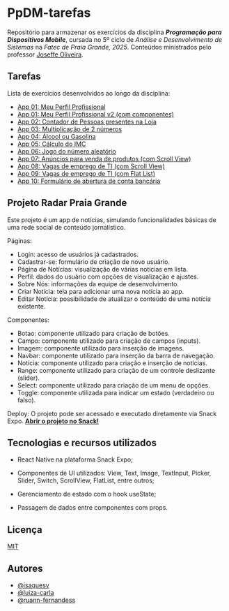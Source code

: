 
# PpDM-tarefas

Repositório para armazenar os exercícios da disciplina ***Programação para Dispositivos Mobile***, cursada no 5º ciclo de *Análise e Desenvolvimento de Sistemas* na *Fatec de Praia Grande, 2025*. Conteúdos ministrados pelo professor [Joseffe Oliveira](https://www.linkedin.com/in/joseffe/).

## Tarefas

Lista de exercícios desenvolvidos ao longo da disciplina:

 - [App 01: Meu Perfil Profissional](https://github.com/isaquesv/PpDM_Tarefas/tree/master/ex1-1-meu-perfil-profissional)
 - [App 01: Meu Perfil Profissional v2 (com componentes)](https://github.com/isaquesv/PpDM_Tarefas/tree/master/ex1-2-meu-perfil-profissional-2)
 - [App 02: Contador de Pessoas presentes na Loja](https://github.com/isaquesv/PpDM_Tarefas/tree/master/ex2-contador-pessoas)
 - [App 03: Multiplicação de 2 números](https://github.com/isaquesv/PpDM_Tarefas/tree/master/ex3-multiplicador-de-numeros)
 - [App 04: Álcool ou Gasolina](https://github.com/isaquesv/PpDM_Tarefas/tree/master/ex4-alcool-ou-gasolina)
 - [App 05: Cálculo do IMC](https://github.com/isaquesv/PpDM_Tarefas/tree/master/ex5-calculo-imc)
 - [App 06: Jogo do número aleatório](https://github.com/isaquesv/PpDM_Tarefas/tree/master/ex6-jogo-numero-aleatorio)
 - [App 07: Anúncios para venda de produtos (com Scroll View)](https://github.com/isaquesv/PpDM_Tarefas/tree/master/ex7-anuncios-vendas-produtos)
 - [App 08: Vagas de emprego de TI (com Scroll View)](https://github.com/isaquesv/PpDM_Tarefas/tree/master/ex8-vagas-empregos-ti-scroll-view)
 - [App 09: Vagas de emprego de TI (com Flat List)](https://github.com/isaquesv/PpDM_Tarefas/tree/master/ex9-vagas-empregos-ti-flat-list)
 - [App 10: Formulário de abertura de conta bancária](https://github.com/isaquesv/PpDM_Tarefas/tree/master/ex10-formulario-abertura-conta-bancaria)

## Projeto Radar Praia Grande

Este projeto é um app de notícias, simulando funcionalidades básicas de uma rede social de conteúdo jornalístico.

Páginas:
- Login: acesso de usuários já cadastrados.
- Cadastrar-se: formulário de criação de novo usuário.
- Página de Notícias: visualização de várias notícias em lista.
- Perfil: dados do usuário com opções de visualização e ajustes.
- Sobre Nós: informações da equipe de desenvolvimento.
- Criar Notícia: tela para adicionar uma nova notícia ao app.
- Editar Notícia: possibilidade de atualizar o conteúdo de uma notícia existente.

Componentes:
- Botao: componente utilizado para criação de botões.
- Campo: componente utilizado para criação de campos (inputs).
- Imagem: componente utilizado para inserção de imagens.
- Navbar: componente utilizado para inserção da barra de navegação.
- Noticia: componente utilizado para criação e inserção de notícias.
- Range: componente utilizado para criação de um controle deslizante (slider).
- Select: componente utilizado para criação de um menu de opções.
- Toggle: componente utilizada para indicar um estado (verdadeiro ou falso).

Deploy:
O projeto pode ser acessado e executado diretamente via Snack Expo.
[**Abrir o projeto no Snack!**](https://snack.expo.dev/@isaquesv/projeto-mobile-radar-praia-grande)

## Tecnologias e recursos utilizados
- React Native na plataforma Snack Expo;

- Componentes de UI utilizados:
View, Text, Image, TextInput, Picker, Slider, Switch, ScrollView, FlatList, entre outros;

- Gerenciamento de estado com o hook useState;

- Passagem de dados entre componentes com props.

## Licença

[MIT](https://choosealicense.com/licenses/mit/)

## Autores

- [@isaquesv](https://www.github.com/isaquesv)
- [@luiza-carla](https://www.github.com/luiza-carla)
- [@ruann-fernandess](https://www.github.com/ruann-fernandess)

